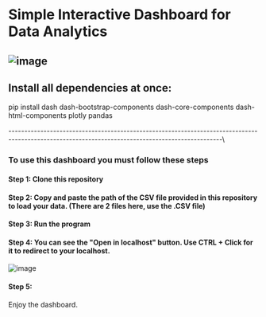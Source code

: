# Simple Interactive Dashboard for Data Analytics

![image](https://github.com/gabrielrago/IndividualDashboard/assets/111866902/3829e08e-a2d1-46e0-8ce4-fe75384b79a9)
-------------------------------------------------------------------------------------------------------------------------------------------------

## Install all dependencies at once: 
pip install dash dash-bootstrap-components dash-core-components dash-html-components plotly pandas


-------------------------------------------------------------------------------------------------------------------------------------------------\
### To use this dashboard you must follow these steps
#### Step 1:   Clone this repository
#### Step 2:   Copy and paste the path of the CSV file provided in this repository to load your data. (There are 2 files here, use the .CSV file)
#### Step 3:   Run the program
#### Step 4:   You can see the "Open in localhost" button. Use CTRL + Click for it to redirect to your localhost. 
![image](https://github.com/gabrielrago/IndividualDashboard/assets/111866902/6c6779ba-3a0e-48e5-8744-229919240a8e)
#### Step 5: 
Enjoy the dashboard.


  
